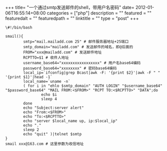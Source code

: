 +++
title= "一个通过smtp发送邮件的shell，带用户名密码"
date= 2012-01-06T16:55:14+08:00
categories = ["php"]
description = ""
featured = ""
featuredalt = ""
featuredpath = ""
linktitle = ""
type = "post"
+++

```
\#!/bin/bash  

smail(){  
        smtp="mail.mailadd.com 25" # 邮件服务器地址+25端口  
        smtp_domain="mailadd.com" # 发送邮件的域名，即@后面的  
        FROM="xxx@mailadd.com" # 发送邮件地址  
        RCPTTO=$1 # 收件人地址  
        username_base64="xxxxxxxxxxxxxxxxx" # 用户名base64编码  
        password_base64="xxxxxxxx" # 密码base64编码  
        local_ip=`ifconfig|grep Bcast|awk -F: '{print $2}'|awk -F " " '{print $1}'|head -1`  
        local_name=`uname -n`  
        ( for i in "ehlo $smtp_domain" "AUTH LOGIN" "$username_base64" "$password_base64" "MAIL FROM:<$FROM>" "RCPT TO:<$RCPTTO>" "DATA";do  
                echo $i  
                sleep 4  
        done  
        echo "Subject:server alert"  
        echo "From:<$FROM>"  
        echo "To:<$RCPTTO>"  
        echo "server $local_name up, ip:$local_ip"  
        echo "."  
        sleep 2  
        echo "quit" )|telnet $smtp  
}  
smail xxx@163.com # 这里参数为收信地址
```